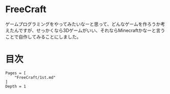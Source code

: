 # FreeCraft
ゲームプログラミングをやってみたいなーと思って、どんなゲームを作ろうか考えたんですが、せっかくなら3Dゲームがいい、それならMinecraftかなーと言うことで自作してみることにしました。

# 目次
```@contents
Pages = [
    "FreeCraft/1st.md"
]
Depth = 1
```